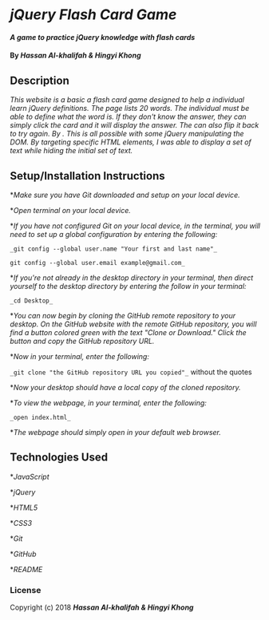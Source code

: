 # _jQuery Flash Card Game_

#### _A game to practice jQuery knowledge with flash cards_

#### By _**Hassan Al-khalifah & Hingyi Khong**_

## Description

_This website is a basic a flash card game designed to help a individual learn jQuery definitions. The page lists 20 words. The individual must be able to define what the word is. If they don't know the answer, they can simply click the card and it will display the answer. The can also flip it back to try again. By . This is all possible with some jQuery manipulating the DOM. By targeting specific HTML elements, I was able to display a set of text while hiding the initial set of text._

## Setup/Installation Instructions

*_Make sure you have Git downloaded and setup on your local device._

*_Open terminal on your local device._

*_If you have not configured Git on your local device, in the terminal, you will need to set up a global configuration by entering the following:_

```
_git config --global user.name "Your first and last name"_

git config --global user.email example@gmail.com_
```
*_If you're not already in the desktop directory in your terminal, then direct yourself to the desktop directory by entering the follow in your terminal:_

`_cd Desktop_`

*_You can now begin by cloning the GitHub remote repository to your desktop. On the GitHub website with the remote GitHub repository, you will find a button colored green with the text "Clone or Download." Click the button and copy the GitHub repository URL._

*_Now in your terminal, enter the following:_

`_git clone "the GitHub repository URL you copied"_` without the quotes

*_Now your desktop should have a local copy of the cloned repository._

*_To view the webpage, in your terminal, enter the following:_

`_open index.html_`

*_The webpage should simply open in your default web browser._

## Technologies Used

*_JavaScript_

*_jQuery_

*_HTML5_

*_CSS3_

*_Git_

*_GitHub_

*_README_

### License

Copyright (c) 2018 **_Hassan Al-khalifah & Hingyi Khong_**
